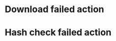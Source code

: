<!-- TODO: description of flow of whole action -->

# Download failed action

# Hash check failed action
